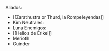 Aliados:
- [[Zarathustra or Thurd, la Rompeleyendas]]
- Kim
Neutrales: 
- Luna 
Enemigos:
- [[Helios de Erikel]]
- Merioth
- Guinder



